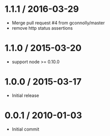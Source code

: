 
1.1.1 / 2016-03-29
==================

  * Merge pull request #4 from gconnolly/master
  * remove http status assertions

1.1.0 / 2015-03-20
==================

  * support node >= 0.10.0

1.0.0 / 2015-03-17
==================

  * Initial release

0.0.1 / 2010-01-03
==================

  * Initial commit
